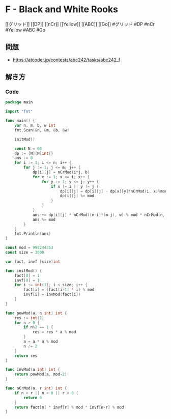 # F - Black and White Rooks
[[グリッド]] [[DP]] [[nCr]] [[Yellow]] [[ABC]] [[Go]]
#グリッド #DP #nCr #Yellow #ABC #Go 

## 問題
- https://atcoder.jp/contests/abc242/tasks/abc242_f

## 解き方
### Code
```go
package main

import "fmt"

func main() {
	var n, m, b, w int
	fmt.Scan(&n, &m, &b, &w)

	initMod()

	const N = 60
	dp := [N][N]int{}
	ans := 0
	for i := 1; i <= n; i++ {
		for j := 1; j <= m; j++ {
			dp[i][j] = nCrMod(i*j, b)
			for x := 1; x <= i; x++ {
				for y := 1; y <= j; y++ {
					if x != i || y != j {
						dp[i][j] = dp[i][j] - dp[x][y]*nCrMod(i, x)%mod*nCrMod(j, y)%mod + mod
						dp[i][j] %= mod
					}
				}
			}
			ans += dp[i][j] * nCrMod((n-i)*(m-j), w) % mod * nCrMod(n, i) % mod * nCrMod(m, j) % mod
			ans %= mod
		}
	}
	fmt.Println(ans)
}

const mod = 998244353
const size = 3000

var fact, invf [size]int

func initMod() {
	fact[0] = 1
	invf[0] = 1
	for i := int(1); i < size; i++ {
		fact[i] = (fact[i-1] * i) % mod
		invf[i] = invMod(fact[i])
	}
}

func powMod(a, n int) int {
	res := int(1)
	for n > 0 {
		if n%2 == 1 {
			res = res * a % mod
		}
		a = a * a % mod
		n /= 2
	}
	return res
}

func invMod(a int) int {
	return powMod(a, mod-2)
}

func nCrMod(n, r int) int {
	if n < r || n < 0 || r < 0 {
		return 0
	}
	return fact[n] * invf[r] % mod * invf[n-r] % mod
}
```